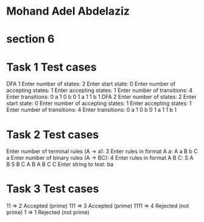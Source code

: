 # Mohand Adel Abdelaziz
# section 6



# Task 1 Test cases
DFA 1
Enter number of states: 2
Enter start state: 0
Enter number of accepting states: 1
Enter accepting states: 1
Enter number of transitions: 4
Enter transitions:
0 a 1
0 b 0
1 a 1
1 b 1
DFA 2
Enter number of states: 2
Enter start state: 0
Enter number of accepting states: 1
Enter accepting states: 1
Enter number of transitions: 4
Enter transitions:
0 a 1
0 b 0
1 a 1
1 b 1

# Task 2 Test cases
Enter number of terminal rules (A -> a): 3
Enter rules in format A a:
A a
B b
C a
Enter number of binary rules (A -> BC): 4
Enter rules in format A B C:
S A B
S B C
A B A
B C C
Enter string to test: ba

# Task 3 Test cases
11 =>	2	Accepted (prime)
111 =>	3	Accepted (prime)
1111 =>	4	Rejected (not prime)
1	 => 1	Rejected (not prime)


